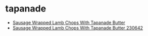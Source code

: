 # tapanade

 * [Sausage Wrapped Lamb Chops With Tapanade Butter](../../index/s/sausage-wrapped-lamb-chops-with-tapanade-butter-230642.json)
 * [Sausage Wrapped Lamb Chops With Tapanade Butter 230642](../../index/s/sausage-wrapped-lamb-chops-with-tapanade-butter-230642.json)

